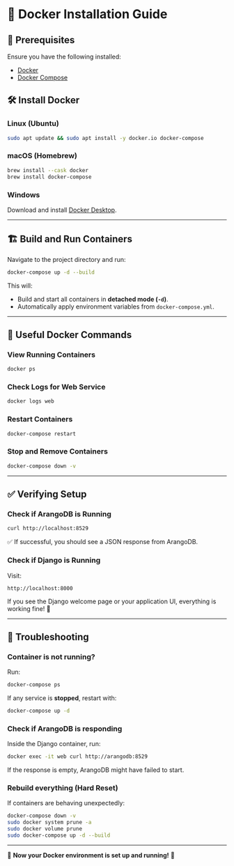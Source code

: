 
# 🚀 Docker Installation Guide

## 📌 Prerequisites
Ensure you have the following installed:
- [Docker](https://docs.docker.com/get-docker/)
- [Docker Compose](https://docs.docker.com/compose/install/)

## 🛠 Install Docker
### **Linux (Ubuntu)**
```sh
sudo apt update && sudo apt install -y docker.io docker-compose
```

### **macOS (Homebrew)**
```sh
brew install --cask docker
brew install docker-compose
```

### **Windows**
Download and install [Docker Desktop](https://www.docker.com/products/docker-desktop).

---

## 🏗️ Build and Run Containers
Navigate to the project directory and run:
```sh
docker-compose up -d --build
```

This will:
- Build and start all containers in **detached mode (`-d`)**.
- Automatically apply environment variables from `docker-compose.yml`.

---

## 📜 Useful Docker Commands
### View Running Containers
```sh
docker ps
```

### Check Logs for Web Service
```sh
docker logs web
```

### Restart Containers
```sh
docker-compose restart
```

### Stop and Remove Containers
```sh
docker-compose down -v
```

---

## ✅ Verifying Setup
### Check if ArangoDB is Running
```sh
curl http://localhost:8529
```
✅ If successful, you should see a JSON response from ArangoDB.

### Check if Django is Running
Visit:
```
http://localhost:8000
```
If you see the Django welcome page or your application UI, everything is working fine! 🎉

---

## 🔧 Troubleshooting
### **Container is not running?**
Run:
```sh
docker-compose ps
```
If any service is **stopped**, restart with:
```sh
docker-compose up -d
```

### **Check if ArangoDB is responding**
Inside the Django container, run:
```sh
docker exec -it web curl http://arangodb:8529
```
If the response is empty, ArangoDB might have failed to start.

### **Rebuild everything (Hard Reset)**
If containers are behaving unexpectedly:
```sh
docker-compose down -v
sudo docker system prune -a
sudo docker volume prune
sudo docker-compose up -d --build
```

---

🎯 **Now your Docker environment is set up and running!** 🚀

